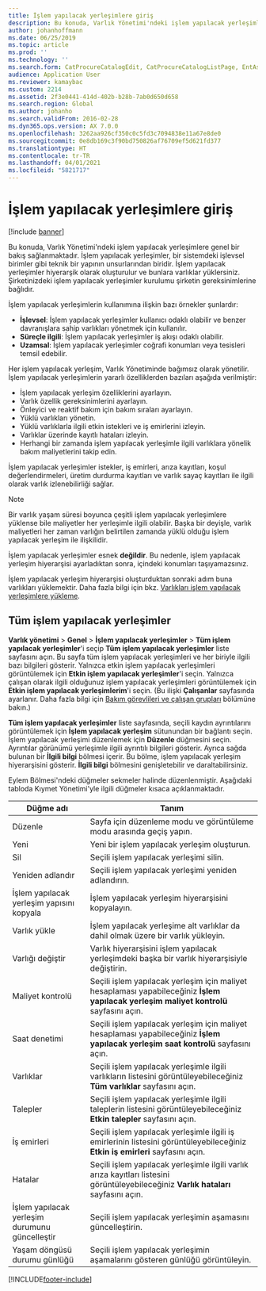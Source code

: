 ```yaml
---
title: İşlem yapılacak yerleşimlere giriş
description: Bu konuda, Varlık Yönetimi'ndeki işlem yapılacak yerleşimlere genel bir bakış sağlanmaktadır.
author: johanhoffmann
ms.date: 06/25/2019
ms.topic: article
ms.prod: ''
ms.technology: ''
ms.search.form: CatProcureCatalogEdit, CatProcureCatalogListPage, EntAssetFunctionalLocationEditSubLocations, EntAssetFunctionalLocationLookup, EntAssetFunctionalLocationRename, EntAssetFunctionalLocation
audience: Application User
ms.reviewer: kamaybac
ms.custom: 2214
ms.assetid: 2f3e0441-414d-402b-b28b-7ab0d650d658
ms.search.region: Global
ms.author: johanho
ms.search.validFrom: 2016-02-28
ms.dyn365.ops.version: AX 7.0.0
ms.openlocfilehash: 3262aa926cf350c0c5fd3c7094838e11a67e8de0
ms.sourcegitcommit: 0e8db169c3f90bd750826af76709ef5d621fd377
ms.translationtype: HT
ms.contentlocale: tr-TR
ms.lasthandoff: 04/01/2021
ms.locfileid: "5821717"
---
```

# <a name="introduction-to-functional-locations"></a>İşlem yapılacak yerleşimlere giriş

[!include [banner](../../includes/banner.md)]

 

Bu konuda, Varlık Yönetimi'ndeki işlem yapılacak yerleşimlere genel bir bakış sağlanmaktadır. İşlem yapılacak yerleşimler, bir sistemdeki işlevsel birimler gibi teknik bir yapının unsurlarından biridir. İşlem yapılacak yerleşimler hiyerarşik olarak oluşturulur ve bunlara varlıklar yüklersiniz. Şirketinizdeki işlem yapılacak yerleşimler kurulumu şirketin gereksinimlerine bağlıdır.

İşlem yapılacak yerleşimlerin kullanımına ilişkin bazı örnekler şunlardır:

- **İşlevsel**: İşlem yapılacak yerleşimler kullanıcı odaklı olabilir ve benzer davranışlara sahip varlıkları yönetmek için kullanılır.
- **Süreçle ilgili**: İşlem yapılacak yerleşimler iş akışı odaklı olabilir.
- **Uzamsal**: İşlem yapılacak yerleşimler coğrafi konumları veya tesisleri temsil edebilir.

Her işlem yapılacak yerleşim, Varlık Yönetiminde bağımsız olarak yönetilir. İşlem yapılacak yerleşimlerin yararlı özelliklerden bazıları aşağıda verilmiştir:

- İşlem yapılacak yerleşim özelliklerini ayarlayın.
- Varlık özellik gereksinimlerini ayarlayın.
- Önleyici ve reaktif bakım için bakım sıraları ayarlayın.
- Yüklü varlıkları yönetin.
- Yüklü varlıklarla ilgili etkin istekleri ve iş emirlerini izleyin.
- Varlıklar üzerinde kayıtlı hataları izleyin.
- Herhangi bir zamanda işlem yapılacak yerleşimle ilgili varlıklara yönelik bakım maliyetlerini takip edin.

İşlem yapılacak yerleşimler istekler, iş emirleri, arıza kayıtları, koşul değerlendirmeleri, üretim durdurma kayıtları ve varlık sayaç kayıtları ile ilgili olarak varlık izlenebilirliği sağlar.

> [!NOTE]
> Bir varlık yaşam süresi boyunca çeşitli işlem yapılacak yerleşimlere yüklense bile maliyetler her yerleşimle ilgili olabilir. Başka bir deyişle, varlık maliyetleri her zaman varlığın belirtilen zamanda yüklü olduğu işlem yapılacak yerleşim ile ilişkilidir.

İşlem yapılacak yerleşimler esnek **değildir**. Bu nedenle, işlem yapılacak yerleşim hiyerarşisi ayarladıktan sonra, içindeki konumları taşıyamazsınız. 

İşlem yapılacak yerleşim hiyerarşisi oluşturduktan sonraki adım buna varlıkları yüklemektir. Daha fazla bilgi için bkz. [Varlıkları işlem yapılacak yerleşimlere yükleme](../functional-locations/install-objects-on-functional-locations.md).

## <a name="all-functional-locations"></a>Tüm işlem yapılacak yerleşimler

**Varlık yönetimi** \> **Genel** \> **İşlem yapılacak yerleşimler** \> **Tüm işlem yapılacak yerleşimler**'i seçip **Tüm işlem yapılacak yerleşimler** liste sayfasını açın. Bu sayfa tüm işlem yapılacak yerleşimleri ve her biriyle ilgili bazı bilgileri gösterir. Yalnızca etkin işlem yapılacak yerleşimleri görüntülemek için **Etkin işlem yapılacak yerleşimler**'i seçin. Yalnızca çalışan olarak ilgili olduğunuz işlem yapılacak yerleşimleri görüntülemek için **Etkin işlem yapılacak yerleşimlerim**'i seçin. (Bu ilişki **Çalışanlar** sayfasında ayarlanır. Daha fazla bilgi için [Bakım görevlileri ve çalışan grupları](../setup-for-objects/workers-and-worker-groups.md) bölümüne bakın.)

**Tüm işlem yapılacak yerleşimler** liste sayfasında, seçili kaydın ayrıntılarını görüntülemek için **İşlem yapılacak yerleşim** sütunundan bir bağlantı seçin. İşlem yapılacak yerleşimi düzenlemek için **Düzenle** düğmesini seçin. Ayrıntılar görünümü yerleşimle ilgili ayrıntılı bilgileri gösterir. Ayrıca sağda bulunan bir **İlgili bilgi** bölmesi içerir. Bu bölme, işlem yapılacak yerleşim hiyerarşisini gösterir. **İlgili bilgi** bölmesini genişletebilir ve daraltabilirsiniz.

Eylem Bölmesi'ndeki düğmeler sekmeler halinde düzenlenmiştir. Aşağıdaki tabloda Kıymet Yönetimi'yle ilgili düğmeler kısaca açıklanmaktadır.

| Düğme adı                         | Tanım                                                                                                                                  |
|-------------------------------------|----------------------------------------------------------------------------------------------------------------------------------------------|
| Düzenle                                | Sayfa için düzenleme modu ve görüntüleme modu arasında geçiş yapın.                                                                                         |
| Yeni                                 | Yeni bir işlem yapılacak yerleşim oluşturun.                                                                                                            |
| Sil                              | Seçili işlem yapılacak yerleşimi silin.                                                                                                     |
| Yeniden adlandır                              | Seçili işlem yapılacak yerleşimi yeniden adlandırın.                                                                                                     |
| İşlem yapılacak yerleşim yapısını kopyala  | İşlem yapılacak yerleşim hiyerarşisini kopyalayın.                                                                                                      |
| Varlık yükle                       | İşlem yapılacak yerleşime alt varlıklar da dahil olmak üzere bir varlık yükleyin.                                                                        |
| Varlığı değiştir                       | Varlık hiyerarşisini işlem yapılacak yerleşimdeki başka bir varlık hiyerarşisiyle değiştirin.                                                         |
| Maliyet kontrolü                        | Seçili işlem yapılacak yerleşim için maliyet hesaplaması yapabileceğiniz **İşlem yapılacak yerleşim maliyet kontrolü** sayfasını açın.                |
| Saat denetimi                        | Seçili işlem yapılacak yerleşim için maliyet hesaplaması yapabileceğiniz **İşlem yapılacak yerleşim saat kontrolü** sayfasını açın.                |
| Varlıklar                              | Seçili işlem yapılacak yerleşimle ilgili varlıkların listesini görüntüleyebileceğiniz **Tüm varlıklar** sayfasını açın.                      |
| Talepler                            | Seçili işlem yapılacak yerleşimle ilgili taleplerin listesini görüntüleyebileceğiniz **Etkin talepler** sayfasını açın.               |
| İş emirleri                         | Seçili işlem yapılacak yerleşimle ilgili iş emirlerinin listesini görüntüleyebileceğiniz **Etkin iş emirleri** sayfasını açın.         |
| Hatalar                              | Seçili işlem yapılacak yerleşimle ilgili varlık arıza kayıtları listesini görüntüleyebileceğiniz **Varlık hataları** sayfasını açın. |
| İşlem yapılacak yerleşim durumunu güncelleştir    | Seçili işlem yapılacak yerleşimin aşamasını güncelleştirin.                                                                                        |
| Yaşam döngüsü durumu günlüğü                 | Seçili işlem yapılacak yerleşimin aşamalarını gösteren günlüğü görüntüleyin.                                                                        |


[!INCLUDE[footer-include](../../../includes/footer-banner.md)]